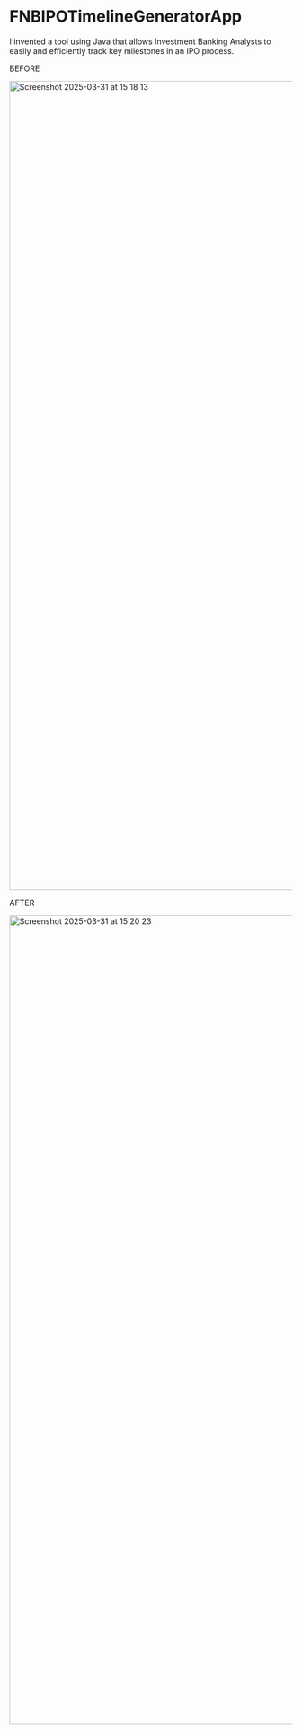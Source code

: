# FNBIPOTimelineGeneratorApp
I invented a tool using Java that allows Investment Banking Analysts to easily and efficiently track key milestones in an IPO process.

BEFORE

<img width="1440" alt="Screenshot 2025-03-31 at 15 18 13" src="https://github.com/user-attachments/assets/9a827e5a-560d-44d0-9b6e-8824869cf71b" />


AFTER

<img width="1440" alt="Screenshot 2025-03-31 at 15 20 23" src="https://github.com/user-attachments/assets/a12110fd-097c-4831-9596-b931ff8b16bd" />

